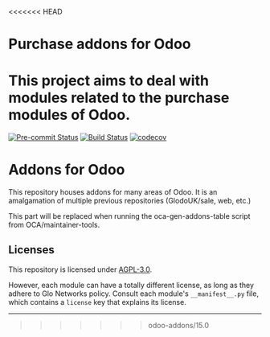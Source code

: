 <<<<<<< HEAD
# Purchase addons for Odoo

This project aims to deal with modules related to the purchase modules of Odoo.
=======

<!-- /!\ Non OCA Context : Set here the badge of your runbot / runboat instance. -->
[![Pre-commit Status](https://github.com/GlodoUK/odoo-addons/actions/workflows/pre-commit.yml/badge.svg?branch=15.0)](https://github.com/GlodoUK/odoo-addons/actions/workflows/pre-commit.yml?query=branch%3A15.0)
[![Build Status](https://github.com/GlodoUK/odoo-addons/actions/workflows/test.yml/badge.svg?branch=15.0)](https://github.com/GlodoUK/odoo-addons/actions/workflows/test.yml?query=branch%3A15.0)
[![codecov](https://codecov.io/gh/GlodoUK/odoo-addons/branch/15.0/graph/badge.svg)](https://codecov.io/gh/GlodoUK/odoo-addons)
<!-- /!\ Non OCA Context : Set here the badge of your translation instance. -->

<!-- /!\ do not modify above this line -->

# Addons for Odoo

This repository houses addons for many areas of Odoo. It is an amalgamation of multiple previous repositories (GlodoUK/sale, web, etc.)

<!-- /!\ do not modify below this line -->

<!-- prettier-ignore-start -->

[//]: # (addons)

This part will be replaced when running the oca-gen-addons-table script from OCA/maintainer-tools.

[//]: # (end addons)

<!-- prettier-ignore-end -->

## Licenses

This repository is licensed under [AGPL-3.0](LICENSE).

However, each module can have a totally different license, as long as they adhere to Glo Networks
policy. Consult each module's `__manifest__.py` file, which contains a `license` key
that explains its license.

----
<!-- /!\ Non OCA Context : Set here the full description of your organization. -->
>>>>>>> odoo-addons/15.0
